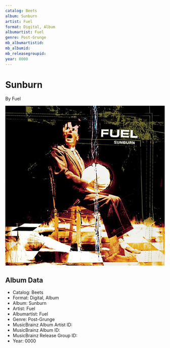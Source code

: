 ```yaml
---
catalog: Beets
album: Sunburn
artist: Fuel
format: Digital, Album
albumartist: Fuel
genre: Post-Grunge
mb_albumartistid: 
mb_albumid: 
mb_releasegroupid: 
year: 0000
---
```


# Sunburn

By Fuel

![](../../assets/beetscovers/Fuel-Sunburn.jpg)

## Album Data

- Catalog: Beets
- Format: Digital, Album
- Album: Sunburn
- Artist: Fuel
- Albumartist: Fuel
- Genre: Post-Grunge
- MusicBrainz Album Artist ID: 
- MusicBrainz Album ID: 
- MusicBrainz Release Group ID: 
- Year: 0000

